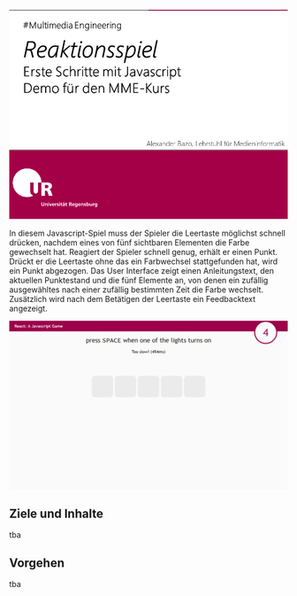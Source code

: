 ![Titelseite für Übung: Keypad](docs/images/cover.png)

In diesem Javascript-Spiel muss der Spieler die Leertaste möglichst schnell drücken, nachdem eines von fünf sichtbaren Elementen die Farbe gewechselt hat. Reagiert der Spieler schnell genug, erhält er einen Punkt. Drückt er die Leertaste ohne das ein Farbwechsel stattgefunden hat, wird ein Punkt abgezogen. Das User Interface zeigt einen Anleitungstext, den aktuellen Punktestand und die fünf Elemente an, von denen ein zufällig ausgewähltes nach einer zufällig bestimmten Zeit die Farbe wechselt. Zusätzlich wird nach dem Betätigen der Leertaste ein Feedbacktext angezeigt.

![Screenshot der Anwendung](docs/images/final.png)

## Ziele und Inhalte
tba

## Vorgehen
tba